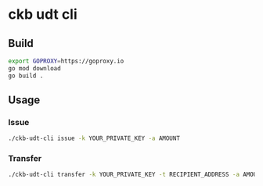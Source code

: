 ckb udt cli
===========

## Build

```bash
export GOPROXY=https://goproxy.io
go mod download
go build .
```

## Usage

### Issue

```bash
./ckb-udt-cli issue -k YOUR_PRIVATE_KEY -a AMOUNT
```

### Transfer

```bash
./ckb-udt-cli transfer -k YOUR_PRIVATE_KEY -t RECIPIENT_ADDRESS -a AMOUNT
```


